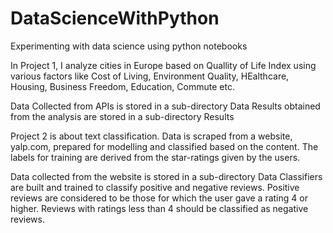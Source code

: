 # DataScienceWithPython
Experimenting with data science using python notebooks 

In Project 1, I analyze cities in Europe based on Quallity of Life Index using various factors like Cost of Living, Environment Quality, HEalthcare, Housing, Business Freedom, Education, Commute etc. 

Data Collected from APIs is stored in a sub-directory Data 
Results obtained from the analysis are stored in a sub-directory Results

Project 2 is about text classification. Data is scraped from a website, yalp.com, prepared for modelling and classified based on the content. The labels for training are derived from the star-ratings given by the users. 

Data collected from the website is stored in a sub-directory Data 
Classifiers are built and trained to classify positive and negative reviews. Positive reviews are considered to be those for which the user gave a rating 4 or higher. Reviews with ratings less than 4 should be classified as negative reviews. 
